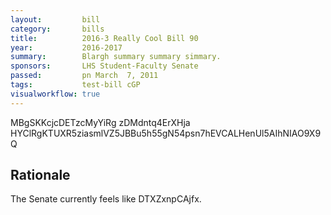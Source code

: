 ```yaml
---
layout:         bill
category:       bills
title:          2016-3 Really Cool Bill 90
year:           2016-2017
summary:        Blargh summary summary simmary.
sponsors:       LHS Student-Faculty Senate
passed:         pn March  7, 2011
tags:           test-bill cGP
visualworkflow: true
---
```



MBgSKKcjcDETzcMyYiRg zDMdntq4ErXHja HYClRgKTUXR5ziasmlVZ5JBBu5h55gN54psn7hEVCALHenUl5AIhNIAO9X9Q 




Rationale
---------
The Senate currently feels like DTXZxnpCAjfx.
